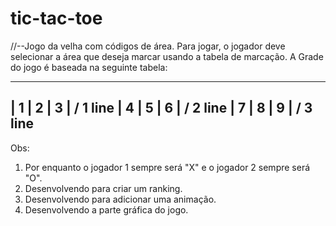 # tic-tac-toe
//--Jogo da velha com códigos de área. Para jogar, o jogador deve selecionar a área que deseja marcar usando a tabela de marcação.
A Grade do jogo é baseada na seguinte tabela:
_____________
| 1 | 2 | 3 | / 1 line
| 4 | 5 | 6 | / 2 line
| 7 | 8 | 9 | / 3 line
-------------

Obs: 
1) Por enquanto o jogador 1 sempre será "X" e o jogador 2 sempre será "O".
2) Desenvolvendo para criar um ranking.
3) Desenvolvendo para adicionar uma animação.
4) Desenvolvendo a parte gráfica do jogo.
